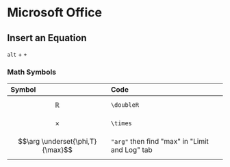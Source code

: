 # Microsoft Office

## Insert an Equation

`alt` + `+` 

### Math Symbols

| Symbol | Code |
| :--- | :--- |
| $$\mathbb{R}$$ | `\doubleR` |
| $$\times$$ | `\times` |
| $$\arg \underset{\phi,T}{\max}$$ | `"arg"` then find "max" in "Limit and Log" tab |

